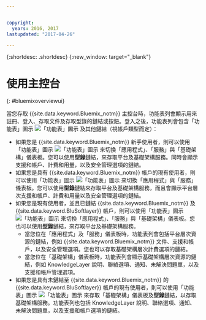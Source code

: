 ```yaml
---


copyright:
  years: 2016, 2017
lastupdated: "2017-04-26"

---
```


{:shortdesc: .shortdesc}
{:new_window: target="_blank"}

# 使用主控台
{: #bluemixoverviewui}

當您存取 {{site.data.keyword.Bluemix_notm}} 主控台時，功能表列會顯示用來註冊、登入、存取文件及存取型錄的鏈結或按鈕。登入之後，功能表列會包含「功能表」圖示 ![「功能表」圖示](../icons/icon_hamburger.svg) 及其他鏈結（視帳戶類型而定）：

* 如果您是 {{site.data.keyword.Bluemix_notm}} 新手使用者，則可以使用「功能表」圖示 ![「功能表」圖示](../icons/icon_hamburger.svg) 來切換「應用程式」、「服務」與「基礎架構」儀表板。您可以使用**型錄**鏈結，來存取平台及基礎架構服務。同時會顯示支援和帳戶、計費和用量，以及安全管理選項的鏈結。
* 如果您是具有 {{site.data.keyword.Bluemix_notm}} 帳戶的現有使用者，則可以使用「功能表」圖示 ![「功能表」圖示](../icons/icon_hamburger.svg) 來切換「應用程式」與「服務」儀表板。您可以使用**型錄**鏈結來存取平台及基礎架構服務，而且會顯示平台層次支援和帳戶、計費和用量以及安全管理選項的鏈結。
* 如果您是現有使用者，並且已鏈結 {{site.data.keyword.Bluemix_notm}} 及 {{site.data.keyword.BluSoftlayer}} 帳戶，則可以使用「功能表」圖示 ![「功能表」圖示](../icons/icon_hamburger.svg) 來切換「應用程式」、「服務」與「基礎架構」儀表板。您也可以使用**型錄**鏈結，來存取平台及基礎架構服務。
  * 當您位在「應用程式」及「服務」儀表板時，功能表列會包括平台層次資源的鏈結，例如 {{site.data.keyword.Bluemix_notm}} 文件、支援和帳戶，以及安全管理選項。您也可以存取基礎架構層次計費選項的鏈結。
  * 當您位在「基礎架構」儀表板時，功能表列會顯示基礎架構層次資源的鏈結，例如 KnowledgeLayer 說明、聯絡選項、通知、未解決問題單，以及支援和帳戶管理選項。
* 如果您是具有未鏈結至 {{site.data.keyword.Bluemix_notm}} 的 {{site.data.keyword.BluSoftlayer}} 帳戶的現有使用者，則可以使用「功能表」圖示 ![「功能表」圖示](../icons/icon_hamburger.svg) 來存取「基礎架構」儀表板及**型錄**鏈結，以存取基礎架構服務。功能表列也包括 KnowledgeLayer 說明、聯絡選項、通知、未解決問題單，以及支援和帳戶選項的鏈結。
